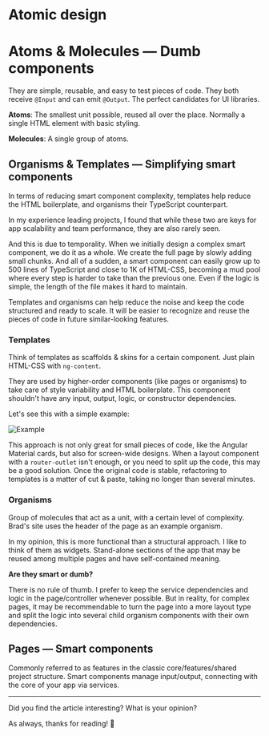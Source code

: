 # Atomic design

# Atoms & Molecules — Dumb components

They are simple, reusable, and easy to test pieces of code. They both receive `@Input` and can emit `@Output`. The perfect candidates for UI libraries.

**Atoms**: The smallest unit possible, reused all over the place. Normally a single HTML element with basic styling.

**Molecules**: A single group of atoms.

## Organisms & Templates — Simplifying smart components

In terms of reducing smart component complexity, templates help reduce the HTML boilerplate, and organisms their TypeScript counterpart.

In my experience leading projects, I found that while these two are keys for app scalability and team performance, they are also rarely seen.

And this is due to temporality. When we initially design a complex smart component, we do it as a whole. We create the full page by slowly adding small chunks. And all of a sudden, a smart component can easily grow up to 500 lines of TypeScript and close to 1K of HTML-CSS, becoming a mud pool where every step is harder to take than the previous one. Even if the logic is simple, the length of the file makes it hard to maintain.

Templates and organisms can help reduce the noise and keep the code structured and ready to scale. It will be easier to recognize and reuse the pieces of code in future similar-looking features.

### Templates

Think of templates as scaffolds & skins for a certain component. Just plain HTML-CSS with `ng-content`.

They are used by higher-order components (like pages or organisms) to take care of style variability and HTML boilerplate. This component shouldn't have any input, output, logic, or constructor dependencies.

Let's see this with a simple example:

![Example](https://miro.medium.com/v2/resize:fit:640/format:webp/1*RRtb7rE8nC1XpA-13RaEwQ.png)

This approach is not only great for small pieces of code, like the Angular Material cards, but also for screen-wide designs. When a layout component with a `router-outlet` isn't enough, or you need to split up the code, this may be a good solution. Once the original code is stable, refactoring to templates is a matter of cut & paste, taking no longer than several minutes.

### Organisms

Group of molecules that act as a unit, with a certain level of complexity. Brad's site uses the header of the page as an example organism.

In my opinion, this is more functional than a structural approach. I like to think of them as widgets. Stand-alone sections of the app that may be reused among multiple pages and have self-contained meaning.

**Are they smart or dumb?**

There is no rule of thumb. I prefer to keep the service dependencies and logic in the page/controller whenever possible. But in reality, for complex pages, it may be recommendable to turn the page into a more layout type and split the logic into several child organism components with their own dependencies.

## Pages — Smart components

Commonly referred to as features in the classic core/features/shared project structure. Smart components manage input/output, connecting with the core of your app via services.

---

Did you find the article interesting? What is your opinion?

As always, thanks for reading! 🙂
